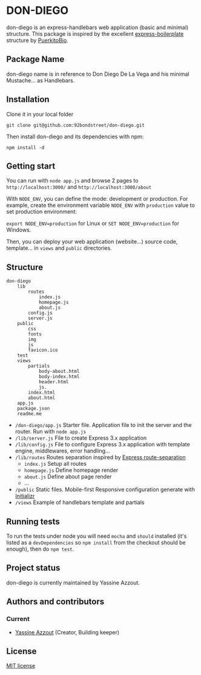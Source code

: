 DON-DIEGO
=========

don-diego is an express-handlebars web application (basic and minimal) structure.
This package is inspired by the excellent <a href="https://github.com/PuerkitoBio/express-boilerplate">express-boilerplate</a> structure by <a href="https://github.com/PuerkitoBio">PuerkitoBio</a>.

Package Name
------------

don-diego name is in reference to Don Diego De La Vega and his minimal Mustache... as Handlebars.

Installation
------------

Clone it in your local folder 

`git clone git@github.com:92bondstreet/don-diego.git` 

Then install don-diego and its dependencies with npm: 

`npm install -d`

Getting start
----

You can run with  `node app.js` and browse 2 pages to `http://localhost:3000/` and `http://localhost:3000/about`

With `NODE_ENV`, you can define the mode: development or production.
For example, create the environment variable `NODE_ENV` with `production` value to set production environment:

`export NODE_ENV=production` for Linux or `SET NODE_ENV=production` for Windows.

Then, you can deploy your web application (website...) source code, template... in `views` and `public` directories.

Structure
-----  	
	don-diego
		lib
			routes
				index.js
				homepage.js
				about.js
			config.js
			server.js
		public
			css
			fonts
			img
			js
			favicon.ico
		test
		views
			partials
				body-about.html
				body-index.html
				header.html
				js.
			index.html
			about.html
		app.js
		package.json
		readme.me

* `/don-diego/app.js` Starter file. Application file to init the server and the router. Run with `node app.js`
* `/lib/server.js` File to create Express 3.x application
* `/lib/config.js` File to configure Express 3.x application with template engine, middlewares, error handling...
* `/lib/routes` Routes separation inspired by <a href="https://github.com/visionmedia/express/tree/master/examples/route-separation">Express route-separation</a>
	* `index.js`	Setup all routes
	* `homepage.js`	Define homepage render
	* `about.js` 	Define about page render
	*  ...
* `/public` Static files. Mobile-first Responsive configuration generate with <a href="http://www.initializr.com">Initializr</a>
* `/views` Example of handlebars template and partials 


Running tests
-------------

To run the tests under node you will need `mocha` and `should` installed (it's listed as a
`devDependencies` so `npm install` from the checkout should be enough), then do `npm test`.

Project status
--------------
don-diego is currently maintained by Yassine Azzout.


Authors and contributors
------------------------
### Current
* [Yassine Azzout][] (Creator, Building keeper)

[Yassine Azzout]: http://www.92bondstreet.com


License
-------
[MIT license](http://www.opensource.org/licenses/Mit)
